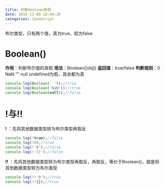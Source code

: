 ```yaml
---
title: 判断boolean真假
date: 2016-11-09 18:44:20
categories: JavaScript
---
```


布尔类型，只有两个值，真为true，假为false
# Boolean()
**作用**：判断布尔值的真假
**用法**：Boolean([obj])
**返回值**：true/false
**判断规则**：0 NaN “” null undefined为假，其余都为真
```js
console.log(Boolean(' '));//trie
console.log(Boolean('NaN'));//true
console.log(Boolean(null));//false
```

# **!与!!**
**!** ：先将其他数据类型转为布尔类型再取反
```js
console.log(!true);//false
console.log(!0);//true
console.log(!'0');//false
console.log(!'[]');//false
```

**!!** ：先将其他数据类型转为布尔类型再取反，再取反，等价于Boolean()，就是将其他数据类型转为布尔类型
```js
console.log(!!'0');//true
console.log(!!{});//true
```